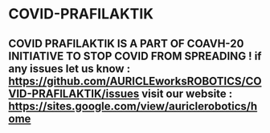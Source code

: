 #  COVID-PRAFILAKTIK

COVID PRAFILAKTIK IS A PART OF COAVH-20 INITIATIVE TO STOP COVID FROM SPREADING !
if any issues let us know :  https://github.com/AURICLEworksROBOTICS/COVID-PRAFILAKTIK/issues
visit our website : https://sites.google.com/view/auriclerobotics/home
----------------------------------------------------------------------------------
